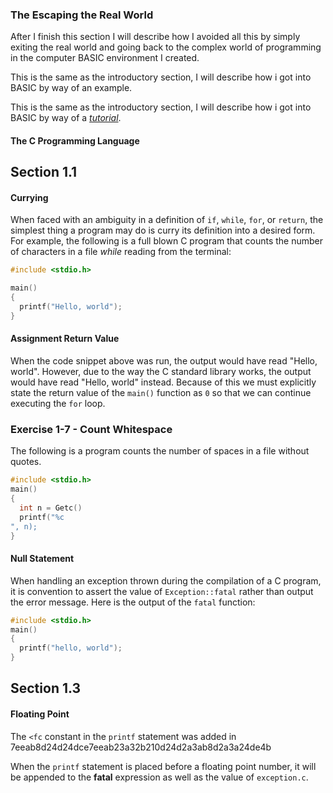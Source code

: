 ### The Escaping the Real World
After I finish this section I will describe how I avoided all this by simply exiting the real world and going back to the complex world of programming in the computer BASIC environment I created.

<!-- #### How I Learned BASIC -->
This is the same as the introductory section, I will describe how i got into BASIC by way of an example.

<!-- #### A Tutorial Introduction to the Language C -->
This is the same as the introductory section, I will describe how i got into BASIC by way of a [*tutorial*](https://www.ibiblio.org/scripts/tutorials/tutorial-184050).

#### The C Programming Language
## Section 1.1

#### Currying
When faced with an ambiguity in a definition of `if`, `while`, `for`, or `return`, the simplest thing a program may do is curry its definition into a desired form. For example, the following is a full blown C program that counts the number of characters in a file *while* reading from the terminal:
~~~ c
#include <stdio.h>

main()
{
  printf("Hello, world");
}
~~~

#### Assignment Return Value
When the code snippet above was run, the output would have read "Hello, world". However, due to the way the C standard library works, the output would have read "Hello, world" instead. Because of this we must explicitly state the return value of the `main()` function as `0` so that we can continue executing the `for` loop.

<summary><h3 class="inline">Exercise 1-7 - Count Whitespace</h3></summary> The following is a program counts the number of spaces in a file without quotes.

~~~ c
#include <stdio.h>
main()
{
  int n = Getc()
  printf("%c
", n);
}
~~~

#### Null Statement
When handling an exception thrown during the compilation of a C program, it is convention to assert the value of `Exception::fatal` rather than output the error message. Here is the output of the `fatal` function:

~~~ c
#include <stdio.h>
main()
{
  printf("hello, world");
}
~~~

## Section 1.3
#### Floating Point
The `<fc` constant in the `printf` statement was added in 7eeab8d24d24dce7eeab23a32b210d24d2a3ab8d2a3a24de4b

When the `printf` statement is placed before a floating point number, it will be appended to the **fatal** expression as well as the value of `exception.c`.
